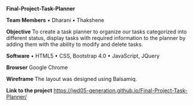 **Final-Project-Task-Planner**

**Team Members**
•	Dharani
•	Thakshene

**Objective**
To create a task planner to organize our tasks categorized into different status, display tasks with required information to the planner by adding them with the ability to modify and delete tasks. 

**Software**
•	HTML5
•	CSS, Bootstrap 4.0
•	JavaScript, JQuery

**Browser**
Google Chrome

**Wireframe**
The layout was designed using Balsamiq.

**Link to the project**
https://jwd05-generation.github.io/Final-Project-Task-Planner/
